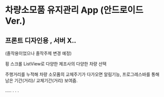 # 차량소모품 유지관리 App (안드로이드 Ver.)

##  프론트 디자인용 , 서버 X..
(졸작용이었으나 졸작주제 변경 예정) 
 
  횡 스크롤 ListView로 다양한 제조사의 다양한 차량 선택
 
 주행거리를 누적해 차량 소모품의 교체주기가 다가오면 알림기능, 프로그레스바를 통해 남은 기간(거리)/ 교체기간(거리) 보여줌. 

.....
.
.
.
